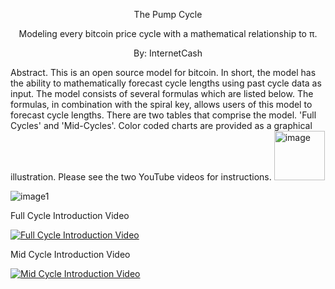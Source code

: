 <p align="center">
The Pump Cycle  
<p align="center">  
Modeling every bitcoin price cycle with a mathematical relationship to π.
<p align="center">
By: InternetCash
</p>
Abstract. This is an open source model for bitcoin. In short, the model has the ability to mathematically forecast cycle lengths using past cycle data as input.
The model consists of several formulas which are listed below. The formulas, in combination with the spiral key, allows users of this model to forecast cycle lengths.
There are two tables that comprise the model. 'Full Cycles' and 'Mid-Cycles'. Color coded charts are provided as a graphical illustration. Please see the two YouTube videos for instructions. 
<img width="81" height="79" alt="image" src="https://github.com/user-attachments/assets/fb6c6556-995a-4793-97fa-18c4222803de" />


<p>
  
![image1](https://github.com/user-attachments/assets/e83c996a-f7b8-42c7-868d-a69be6d1eefb)

</p>

Full Cycle Introduction Video
>
[![Full Cycle Introduction Video](https://img.youtube.com/vi/LexmVimKUO4/0.jpg)](https://youtu.be/LexmVimKUO4)


Mid Cycle Introduction Video
>
[![Mid Cycle Introduction Video](https://img.youtube.com/vi/0ZtPRDrCKqY/0.jpg)](https://youtu.be/0ZtPRDrCKqY)
